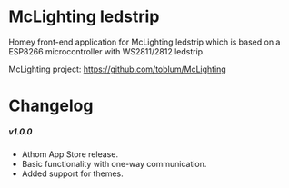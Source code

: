 # McLighting ledstrip
Homey front-end application for McLighting ledstrip which is based on a ESP8266 microcontroller with WS2811/2812 ledstrip. 

McLighting project:
https://github.com/toblum/McLighting 

# Changelog

##### v1.0.0
- Athom App Store release.
- Basic functionality with one-way communication. 
- Added support for themes. 